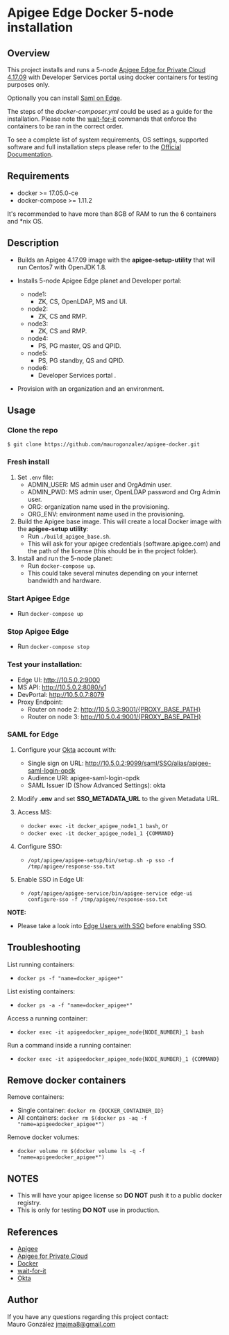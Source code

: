 # Apigee Edge Docker 5-node installation

## Overview
This project installs and runs a 5-node [Apigee Edge for Private Cloud 4.17.09](https://docs.apigee.com/private-cloud/latest/overview) 
with Developer Services portal using docker containers for testing purposes only. 

Optionally you can install [Saml on Edge](https://docs.apigee.com/private-cloud/latest/supporting-saml-edge-private-cloud). 

The steps of the _docker-composer.yml_ could be used as a guide for the installation. 
Please note the [wait-for-it](https://github.com/vishnubob/wait-for-it) commands that enforce 
the containers to be ran in the correct order.

To see a complete list of system requirements, OS settings, supported software and full installation steps
please refer to the [Official Documentation](https://docs.apigee.com/private-cloud/latest/installing-edge-private-cloud).

## Requirements
- docker >= 17.05.0-ce
- docker-compose >= 1.11.2

It's recommended to have more than 8GB of RAM to run the 6 containers and \*nix OS.

## Description
- Builds an Apigee 4.17.09 image with the **apigee-setup-utility** that will run Centos7 with OpenJDK 1.8.

- Installs 5-node Apigee Edge planet and Developer portal:
  - node1:
      - ZK, CS, OpenLDAP, MS and UI.
  - node2:
      - ZK, CS and RMP.
  - node3:
      - ZK, CS and RMP.
  - node4:
      - PS, PG master, QS and QPID.
  - node5:
      - PS, PG standby, QS and QPID.
  - node6:
      - Developer Services portal .
- Provision with an organization and an environment.

## Usage

### Clone the repo
```
$ git clone https://github.com/maurogonzalez/apigee-docker.git
```

### Fresh install
1. Set `.env` file: 
    - ADMIN_USER: MS admin user and OrgAdmin user. 
    - ADMIN_PWD: MS admin user, OpenLDAP password and Org Admin user.
    - ORG: organization name used in the provisioning.
    - ORG_ENV: environment name used in the provisioning.
2. Build the Apigee base image. This will create a local Docker image with the **apigee-setup utility**:
    - Run `./build_apigee_base.sh`. 
    - This will ask for your apigee credentials (software.apigee.com) and the path of the license (this should be in the project folder).
3. Install and run the 5-node planet:
    - Run `docker-compose up`.
    - This could take several minutes depending on your internet bandwidth and hardware.

### Start Apigee Edge 
- Run `docker-compose up`

### Stop Apigee Edge
- Run `docker-compose stop`

### Test your installation:
- Edge UI: http://10.5.0.2:9000
- MS API: http://10.5.0.2:8080/v1
- DevPortal: http://10.5.0.7:8079 
- Proxy Endpoint: 
  - Router on node 2: http://10.5.0.3:9001/{PROXY_BASE_PATH}
  - Router on node 3: http://10.5.0.4:9001/{PROXY_BASE_PATH}

### SAML for Edge
1. Configure your [Okta](https://www.okta.com/) account with:
    - Single sign on URL: http://10.5.0.2:9099/saml/SSO/alias/apigee-saml-login-opdk
    - Audience URI: apigee-saml-login-opdk
    - SAML Issuer ID (Show Advanced Settings): okta
2. Modify **.env** and set **SSO_METADATA_URL** to the given Metadata URL.
3. Access MS:
    - `docker exec -it docker_apigee_node1_1 bash`, or
    - `docker exec -it docker_apigee_node1_1 {COMMAND}`

4. Configure SSO:
    - `/opt/apigee/apigee-setup/bin/setup.sh -p sso -f /tmp/apigee/response-sso.txt`
5. Enable SSO in Edge UI:
    - `/opt/apigee/apigee-service/bin/apigee-service edge-ui configure-sso -f /tmp/apigee/response-sso.txt`

**NOTE:**
- Please take a look into 
  [Edge Users with SSO](https://docs.apigee.com/private-cloud/latest/register-new-edge-users)
  before enabling SSO.


## Troubleshooting
List running containers:
  - `docker ps -f "name=docker_apigee*"`

List existing containers:
  - `docker ps -a -f "name=docker_apigee*"`

Access a running container:
  - `docker exec -it apigeedocker_apigee_node{NODE_NUMBER}_1 bash`
  
Run a command inside a running container:
  - `docker exec -it apigeedocker_apigee_node{NODE_NUMBER}_1 {COMMAND}`

## Remove docker containers
Remove containers:
  - Single container: `docker rm {DOCKER_CONTAINER_ID}`
  - All containers: `docker rm $(docker ps -aq -f "name=apigeedocker_apigee*")`

Remove docker volumes:
  - `docker volume rm $(docker volume ls -q -f "name=apigeedocker_apigee*")`

## NOTES
- This will have your apigee license so **DO NOT** push it to a public docker registry.
- This is only for testing **DO NOT** use in production.

## References
- [Apigee](https://apigee.com/api-management/#/homepage)
- [Apigee for Private Cloud](https://docs.apigee.com/private-cloud/latest/overview)
- [Docker](https://www.docker.com/)
- [wait-for-it](https://github.com/vishnubob/wait-for-it)
- [Okta](https://www.okta.com/)

## Author

If you have any questions regarding this project contact:  
Mauro González <jmajma8@gmail.com>
